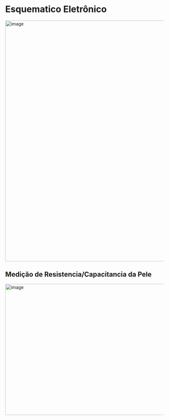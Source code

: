 # Esquematico Eletrônico 

<img width="1115" height="766" alt="image" src="https://github.com/user-attachments/assets/be6ef602-beb6-4531-b34a-b2448d1ec82b" />


## Medição de Resistencia/Capacitancia da Pele 

<img width="832" height="417" alt="image" src="https://github.com/user-attachments/assets/116fd646-ef26-43f7-b283-11527f31d783" />

